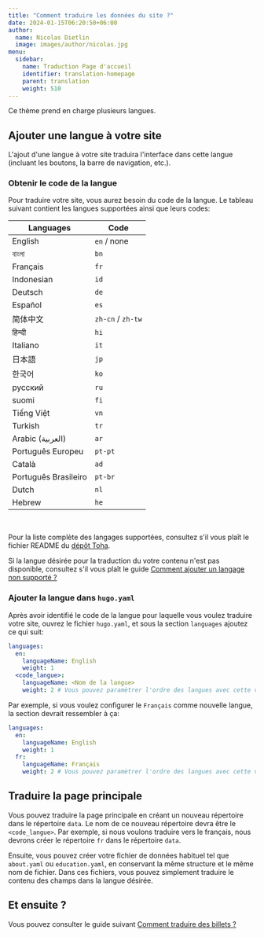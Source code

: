 ```yaml
---
title: "Comment traduire les données du site ?"
date: 2024-01-15T06:20:50+06:00
author:
  name: Nicolas Dietlin
  image: images/author/nicolas.jpg
menu:
  sidebar:
    name: Traduction Page d'accueil
    identifier: translation-homepage
    parent: translation
    weight: 510
---
```


Ce thème prend en charge plusieurs langues.

## Ajouter une langue à votre site

L'ajout d'une langue à votre site traduira l'interface dans cette langue (incluant les boutons, la barre de navigation, etc.).

### Obtenir le code de la langue

Pour traduire votre site, vous aurez besoin du code de la langue. Le tableau suivant contient les langues supportées ainsi que leurs codes:

| Languages            | Code              |
|----------------------|-------------------|
| English              | `en` / none       |
| বাংলা                 | `bn`              |
| Français             | `fr`              |
| Indonesian           | `id`              |
| Deutsch              | `de`              |
| Español              | `es`              |
| 简体中文              | `zh-cn` / `zh-tw` |
| हिन्दी                  | `hi`              |
| Italiano             | `it`              |
| 日本語                | `jp`              |
| 한국어                | `ko`              |
| русский              | `ru`              |
| suomi                | `fi`              |
| Tiếng Việt           | `vn`              |
| Turkish              | `tr`              |
| Arabic (العربية)        | `ar`              |
| Português Europeu    | `pt-pt`           |
| Català               | `ad`              |
| Português Brasileiro | `pt-br`           |
| Dutch                | `nl`              |
| Hebrew               | `he`              |

</br>

Pour la liste complète des langages supportées, consultez s'il vous plaît le fichier README du [dépôt Toha](https://github.com/hugo-toha/toha).

Si la langue désirée pour la traduction du votre contenu n'est pas disponible, consultez s'il vous plaît le guide [Comment ajouter un langage non supporté ?](/fr/posts/translation/new-language/)

### Ajouter la langue dans `hugo.yaml`

Après avoir identifié le code de la langue pour laquelle vous voulez traduire votre site, ouvrez le fichier `hugo.yaml`, et sous la section `languages` ajoutez ce qui suit:

```yaml
languages:
  en:
    languageName: English
    weight: 1
  <code_langue>:
    languageName: <Nom de la langue>
    weight: 2 # Vous pouvez paramètrer l'ordre des langues avec cette valeur
```

Par exemple, si vous voulez configurer le `Français` comme nouvelle langue, la section devrait ressembler à ça:

```yaml
languages:
  en:
    languageName: English
    weight: 1
  fr:
    languageName: Français
    weight: 2 # Vous pouvez paramètrer l'ordre des langues avec cette valeur
```

## Traduire la page principale

Vous pouvez traduire la page principale en créant un nouveau répertoire dans le répertoire `data`. Le nom de ce nouveau répertoire devra être le `<code_langue>`. Par exemple, si nous voulons traduire vers le français, nous devrons créer le répertoire `fr` dans le répertoire `data`.

Ensuite, vous pouvez créer votre fichier de données habituel tel que `about.yaml` ou `education.yaml`, en conservant la même structure et le même nom de fichier. Dans ces fichiers, vous pouvez simplement traduire le contenu des champs dans la langue désirée.

## Et ensuite ?

Vous pouvez consulter le guide suivant [Comment traduire des billets ?](/fr/posts/translation/content)
